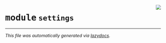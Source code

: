 <!-- markdownlint-disable -->

<a href="..\trajectopy_core\settings\__init__.py"><img align="right" style="float:right;" src="https://img.shields.io/badge/-source-cccccc?style=flat-square"></a>

# <kbd>module</kbd> `settings`








---

_This file was automatically generated via [lazydocs](https://github.com/ml-tooling/lazydocs)._

